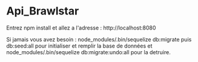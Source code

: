 # Api_Brawlstar

Entrez npm install et allez a l'adresse : http://localhost:8080 

Si jamais vous avez besoin :
node_modules/.bin/sequelize db:migrate puis db:seed:all pour initialiser et remplir la base de données
et node_modules/.bin/sequelize db:migrate:undo:all pour la detruire.